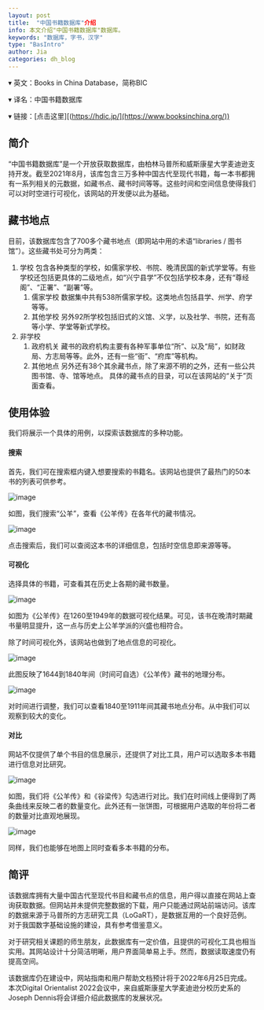 ```yaml
---
layout: post
title:  "中国书籍数据库"介绍
info: 本文介绍"中国书籍数据库"数据库。
keywords: "数据库，字书，汉字"
type: "BasIntro"
author: Jia
categories: dh_blog
---
```


▾ 英文：Books in China Database，简称BIC 

▾ 译名：中国书籍数据库

▾ 链接：[点击这里][(https://hdic.jp/](https://www.booksinchina.org/))




## 简介
“中国书籍数据库”是一个开放获取数据库，由柏林马普所和威斯康星大学麦迪逊支持开发。截至2021年8月，该库包含三万多种中国古代至现代书籍，每一本书都拥有一系列相关的元数据，如藏书点、藏书时间等等。这些时间和空间信息使得我们可以对时空进行可视化，该网站的开发便以此为基础。

## 藏书地点
目前，该数据库包含了700多个藏书地点（即网站中用的术语“libraries / 图书馆”）。这些藏书处可分为两类：
1. 学校
   包含各种类型的学校，如儒家学校、书院、晚清民国的新式学堂等。有些学校还包括更具体的二级地点，如“兴宁县学”不仅包括学校本身，还有“尊经阁”、“正署”、“副署”等。
   1. 儒家学校
        数据集中共有538所儒家学校。这类地点包括县学、州学、府学等等。
   2. 其他学校
        另外92所学校包括旧式的义馆、义学，以及社学、书院，还有高等小学、学堂等新式学校。
2. 非学校
   1. 政府机关
        藏书的政府机构主要有各种军事单位“所”、以及“局”，如财政局、方志局等等。此外，还有一些“衙”、“府库”等机构。
   2. 其他地点
        另外还有38个其余藏书点，除了来源不明的之外，还有一些公共图书馆、寺、馆等地点。
具体的藏书点的目录，可以在该网站的“关于”页面查看。

## 使用体验
我们将展示一个具体的用例，以探索该数据库的多种功能。

#### 搜索

首先，我们可在搜索框内键入想要搜索的书籍名。该网站也提供了最热门的50本书的列表可供参考。

![image](https://raw.githubusercontent.com/DHHD2022/DHHD2022.GitHub.io/main/pics/2022-06-23/searchgy.png)

如图，我们搜索“公羊”，查看《公羊传》在各年代的藏书情况。

![image](https://raw.githubusercontent.com/DHHD2022/DHHD2022.GitHub.io/main/pics/2022-06-23/gyexplore.png)

点击搜索后，我们可以查阅这本书的详细信息，包括时空信息即来源等等。

#### 可视化

选择具体的书籍，可查看其在历史上各期的藏书数量。

![image](https://raw.githubusercontent.com/DHHD2022/DHHD2022.GitHub.io/main/pics/2022-06-23/timelinegy.png)

如图为《公羊传》在1260至1949年的数据可视化结果。可见，该书在晚清时期藏书量明显提升，这一点与历史上公羊学派的兴盛也相符合。

除了时间可视化外，该网站也做到了地点信息的可视化。

![image](https://raw.githubusercontent.com/DHHD2022/DHHD2022.GitHub.io/main/pics/2022-06-23/1644-1840.png)

此图反映了1644到1840年间（时间可自选）《公羊传》藏书的地理分布。

![image](https://raw.githubusercontent.com/DHHD2022/DHHD2022.GitHub.io/main/pics/2022-06-23/1840-1911.png)

对时间进行调整，我们可以查看1840至1911年间其藏书地点分布。从中我们可以观察到较大的变化。

#### 对比

网站不仅提供了单个书目的信息展示，还提供了对比工具，用户可以选取多本书籍进行信息对比研究。

![image](https://raw.githubusercontent.com/DHHD2022/DHHD2022.GitHub.io/main/pics/2022-06-23/duibiCQ.png)

如图，我们将《公羊传》和《谷梁传》勾选进行对比。我们在时间线上便得到了两条曲线来反映二者的数量变化。此外还有一张饼图，可根据用户选取的年份将二者的数量对比直观地展现。

![image](https://raw.githubusercontent.com/DHHD2022/DHHD2022.GitHub.io/main/pics/2022-06-23/duibigeo.png)

同样，我们也能够在地图上同时查看多本书籍的分布。

## 简评

该数据库拥有大量中国古代至现代书目和藏书点的信息，用户得以直接在网站上查询获取数据。但网站并未提供完整数据的下载，用户只能通过网站前端访问。该库的数据来源于马普所的方志研究工具（LoGaRT），是数据互用的一个良好范例。对于我国数字基础设施的建设，具有参考借鉴意义。

对于研究相关课题的师生朋友，此数据库有一定价值，且提供的可视化工具也相当实用。其网站设计十分简洁明晰，用户界面简单易上手。然而，数据读取速度仍有提高空间。

该数据库仍在建设中，网站指南和用户帮助文档预计将于2022年6月25日完成。本次Digital Orientalist 2022会议中，来自威斯康星大学麦迪逊分校历史系的Joseph Dennis将会详细介绍此数据库的发展状况。